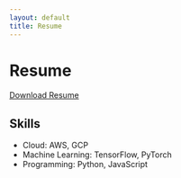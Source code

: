 ```yaml
---
layout: default
title: Resume
---
```


# Resume

[Download Resume](path-to-your-resume.pdf)

## Skills
- Cloud: AWS, GCP
- Machine Learning: TensorFlow, PyTorch
- Programming: Python, JavaScript
